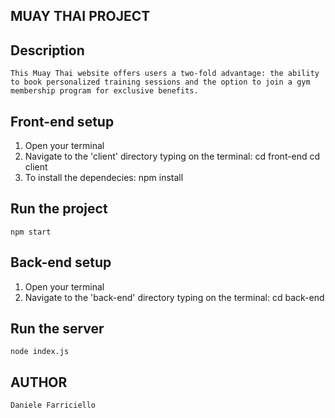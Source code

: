 ## MUAY THAI PROJECT

## Description
    This Muay Thai website offers users a two-fold advantage: the ability to book personalized training sessions and the option to join a gym membership program for exclusive benefits.

## Front-end setup
1.  Open your terminal
2.  Navigate to the 'client' directory typing on the terminal: 
    cd front-end
    cd client
3.  To install the dependecies: npm install

## Run the project
    npm start

## Back-end setup
1. Open your terminal
2. Navigate to the 'back-end' directory typing on the terminal: 
    cd back-end

## Run the server
    node index.js

## AUTHOR
    Daniele Farriciello
